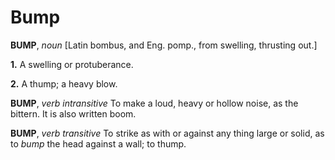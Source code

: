 # Bump

**BUMP**, _noun_ \[Latin bombus, and Eng. pomp., from swelling, thrusting out.\]

**1.** A swelling or protuberance.

**2.** A thump; a heavy blow.

**BUMP**, _verb intransitive_ To make a loud, heavy or hollow noise, as the bittern. It is also written boom.

**BUMP**, _verb transitive_ To strike as with or against any thing large or solid, as to _bump_ the head against a wall; to thump.